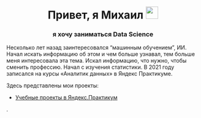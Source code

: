<h1 align="center">Привет, я Михаил</a> 
<img src="https://github.com/blackcater/blackcater/raw/main/images/Hi.gif" height="32"/></h1>
<h3 align="center"> я хочу заниматься Data Science </h3>

Несколько лет назад заинтересовался “машинным обучением”, ИИ. Начал искать информацию об этом и чем больше узнавал, тем больше меня интересовала эта тема. Искал информацию, что нужно, чтобы сменить профессию. Начал с изучения статистики. В 2021 году записался на курсы «Аналитик данных» в Яндекс Практикуме.

Здесь представлены мои проекты:
  - [Учебные проекты в Яндекс.Практикум](https://github.com/Templl/YandexDataAnalyst)

.

<!---
- 👀 I’m interested in ...
- 🌱 I’m currently learning ...
- 💞️ I’m looking to collaborate on ...
- 📫 How to reach me ..
Templl/Templl is a ✨ special ✨ repository because its `README.md` (this file) appears on your GitHub profile.
You can click the Preview link to take a look at your changes.
--->
